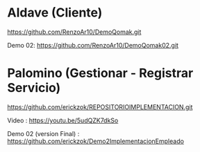 # Aldave (Cliente)
https://github.com/RenzoAr10/DemoQomak.git

Demo 02: https://github.com/RenzoAr10/DemoQomak02.git


# Palomino (Gestionar - Registrar Servicio)
https://github.com/erickzok/REPOSITORIOIMPLEMENTACION.git

Video : https://youtu.be/5udQZK7dkSo

Demo 02 (version Final) : https://github.com/erickzok/Demo2ImplementacionEmpleado
